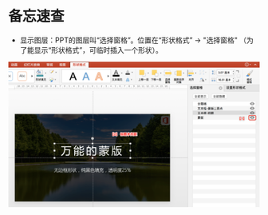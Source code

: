 
# 备忘速查

- 显示图层：PPT的图层叫“选择窗格”。位置在“形状格式” -> "选择窗格" （为了能显示“形状格式”，可临时插入一个形状）。

![](tips/assets/ppt-mengban.png)
